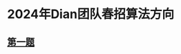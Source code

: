 # 2024年Dian团队春招算法方向
## [第一题](https://github.com/YukiNasumi/Dian_AI_Algorithm/blob/master/Mnist_Classification.ipynb)

